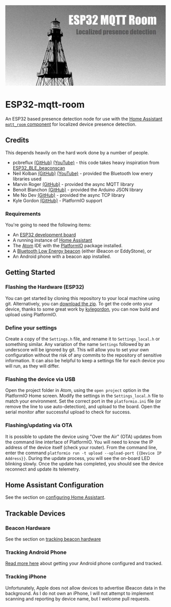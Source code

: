 <img src='./images/cover.jpg'>

# ESP32-mqtt-room
An ESP32 based presence detection node for use with the [Home Assistant](https://www.home-assistant.io/) [`mqtt_room` component](https://www.home-assistant.io/components/sensor.mqtt_room/) for localized device presence detection.

## Credits
This depends heavily on the hard work done by a number of people.
* pcbreflux [(GitHub)](https://github.com/pcbreflux) [(YouTube)](https://www.youtube.com/channel/UCvsMfEoIu_ZdBIgQVcY_AZA) - this code takes heavy inspiration from [ESP32_BLE_beaconscan](https://github.com/pcbreflux/espressif/tree/master/esp32/arduino/sketchbook/ESP32_BLE_beaconscan)
* Neil Kolban [(GitHub)](https://github.com/nkolban) [(YouTube)](https://www.youtube.com/channel/UChKn_BlaVrMrhEquPNI6HuQ) - provided the Bluetooth low enery libraries used
* Marvin Roger [(GitHub)](https://github.com/marvinroger/async-mqtt-client) - provided the async MQTT library
* Benoit Blanchon [(GitHub)](https://github.com/bblanchon/ArduinoJson) - provided the Arduino JSON library
* Me No Dev [(GitHub)](https://github.com/me-no-dev/AsyncTCP) - provided the async TCP library
* Kyle Gordon [(GitHub)](https://github.com/kylegordon) - PlatformIO support

### Requirements
You're going to need the following items:
* An [ESP32 development board](https://www.amazon.ca/gp/product/B07F1GWJ1N/ref=as_li_tl?ie=UTF8&camp=15121&creative=330641&creativeASIN=B07F1GWJ1N&linkCode=as2&tag=ptrsnja-20&linkId=7ccc8364c8a8961ac9053e03efa91268)
* A running instance of [Home Assistant](https://www.homeassistant.io)
* The [Atom](https://ide.atom.io/) IDE with the [PlatformIO](https://docs.platformio.org/en/latest/ide/atom.html) package installed.
* A [Bluetooth Low Energy beacon](https://www.amazon.ca/gp/product/B07S3DQM6N/ref=as_li_tl?ie=UTF8&camp=15121&creative=330641&creativeASIN=B07S3DQM6N&linkCode=as2&tag=ptrsnja-20&linkId=2f55c80199c88db853bd583182384f50) (either iBeacon or EddyStone), or
* An Android phone with a beacon app installed.

## Getting Started

### Flashing the Hardware (ESP32)
You can get started by cloning this repository to your local machine using git. Alternatively, you can [download the zip](https://github.com/jptrsn/ESP32-mqtt-room/archive/master.zip). To get the code onto your device, thanks to some great work by [kylegordon](https://github.com/kylegordon), you can now build and upload using PlatformIO.

### Define your settings
Create a copy of the `Settings.h` file, and rename it to `Settings_local.h` or something similar. Any variation of the name `Settings` followed by an underscore will be ignored by git. This will allow you to set your own configuration without the risk of any commits to the repository of sensitive information. It can also be helpful to keep a settings file for each device you will run, as they will differ.

### Flashing the device via USB
Open the project folder in Atom, using the `open project` option in the PlatformIO Home screen. Modify the settings in the `Settings_local.h` file to match your environment. Set the correct port in the `platformio.ini` file (or remove the line to use auto-detection), and upload to the board. Open the serial monitor after successful upload to check for success.

### Flashing/updating via OTA
It is possible to update the device using "Over the Air" (OTA) updates from the command line interface of PlatformIO. You will need to know the IP address of the device itself (check your router). From the command line, enter the command `platformio run -t upload --upload-port {{Device IP Address}}`. During the update process, you will see the on-board LED blinking slowly. Once the update has completed, you should see the device reconnect and update its telemetry.

## Home Assistant Configuration
See the section on [configuring Home Assistant](./home_assistant.md).

## Trackable Devices
### Beacon Hardware
See the section on [tracking beacon hardware](./beacons.md)

### Tracking Android Phone
[Read more here](./android.md) about getting your Android phone configured and tracked.

### Tracking iPhone
Unfortunately, Apple does not allow devices to advertise iBeacon data in the background. As I do not own an iPhone, I will not attempt to implement scanning and reporting by device name, but I welcome pull requests.
